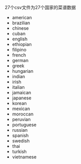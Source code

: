 27个csv文件为27个国家的菜谱数据
* american
* brazilian
* chinese
* cuban
* english
* ethiopian
* filipino
* french
* german
* greek
* hungarian
* indian
* irish
* italian
* jamaican
* japanese
* korean
* mexican
* moroccan
* peruvian
* portuguese
* russian
* spanish
* swedish
* thai
* turkish
* vietnamese
